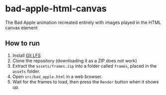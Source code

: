 # bad-apple-html-canvas
The Bad Apple animation recreated entirely with images played in the HTML canvas element

## How to run
1. Install [Git LFS](https://git-lfs.com/)
2. Clone the repository (downloading it as a ZIP does not work)
3. Extract the `assets/frames.zip` into a folder called `frames`, placed in the `assets` folder.
4. Open `src/bad_apple.html` in a web browser.
5. Wait for the frames to load, then press the `Render` button when it shows up.
